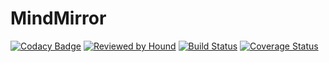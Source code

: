 # MindMirror
[![Codacy Badge](https://api.codacy.com/project/badge/Grade/1f9c6c8d872a494fadb96aea149a8eab)](https://app.codacy.com/app/davidshare/MindMirror?utm_source=github.com&utm_medium=referral&utm_content=davidshare/MindMirror&utm_campaign=Badge_Grade_Settings)
[![Reviewed by Hound](https://img.shields.io/badge/Reviewed_by-Hound-8E64B0.svg)](https://houndci.com)
[![Build Status](https://travis-ci.org/davidshare/MindMirror.svg?branch=develop)](https://travis-ci.org/davidshare/MindMirror)
[![Coverage Status](https://coveralls.io/repos/github/davidshare/MindMirror/badge.svg?branch=develop)](https://coveralls.io/github/davidshare/MindMirror?branch=develop)
